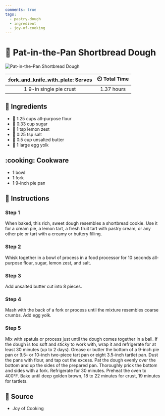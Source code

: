 ```yaml
---
comments: true
tags:
  - pastry-dough
  - ingredient
  - joy-of-cooking 
---
```

# :pie: Pat-in-the-Pan Shortbread Dough

![Pat-in-the-Pan Shortbread Dough](../../assets/images/pat-in-the-pan-shortbread-dough.jpg)

| :fork_and_knife_with_plate: Serves | :timer_clock: Total Time |
|:----------------------------------:|:-----------------------: |
| 1 9-in single pie  crust | 1.37 hours |

## :salt: Ingredients

- :ear_of_rice: 1.25 cups all-purpose flour
- :candy: 0.33 cup sugar
- :lemon: 1 tsp lemon zest
- :salt: 0.25 tsp salt
- :butter: 0.5 cup unsalted butter
- :egg: 1 large egg yolk

## :cooking: Cookware

- 1 bowl
- 1 fork
- 1 9-inch pie pan

## :pencil: Instructions

### Step 1

When baked, this rich, sweet dough resembles a shortbread cookie. Use it for a cream pie, a lemon tart, a fresh fruit
tart with pastry cream, or any other pie or tart with a creamy or buttery filling.

### Step 2

Whisk together in a bowl of process in a food processor for 10 seconds all-purpose flour, sugar, lemon zest, and salt.

### Step 3

Add unsalted butter cut into 8 pieces.

### Step 4

Mash with the back of a fork or process until the mixture resembles coarse crumbs. Add egg yolk.

### Step 5

Mix with spatula or process just until the dough comes together in a ball. If the dough is too soft and sticky to work
with, wrap it and refrigerate for at least 30 minutes (up to 2 days). Grease or butter the bottom of a 9-inch pie pan or
9.5- or 10-inch two-piece tart pan or eight 3.5-inch tartlet pan. Dust the pans with flour, and tap out the excess. Pat
the dough evenly over the bottom and up the sides of the prepared pan. Thoroughly prick the bottom and sides with a
fork. Refrigerate for 30 minutes. Preheat the oven to 400°F. Bake until deep golden brown, 18 to 22 minutes for crust,
19 minutes for tartlets.

## :link: Source

- Joy of Cooking
